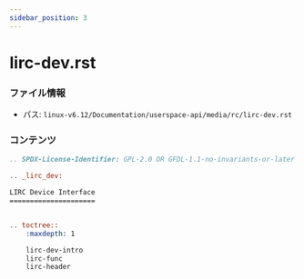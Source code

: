 ```yaml
---
sidebar_position: 3
---
```

# lirc-dev.rst

### ファイル情報

- パス: `linux-v6.12/Documentation/userspace-api/media/rc/lirc-dev.rst`

### コンテンツ

```rst
.. SPDX-License-Identifier: GPL-2.0 OR GFDL-1.1-no-invariants-or-later

.. _lirc_dev:

LIRC Device Interface
=====================


.. toctree::
    :maxdepth: 1

    lirc-dev-intro
    lirc-func
    lirc-header

```
